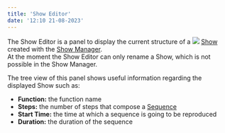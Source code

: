 ```yaml
---
title: 'Show Editor'
date: '12:10 21-08-2023'
---
```


The Show Editor is a panel to display the current structure of a ![](qrc:/show.png) [Show](/basics/glossary-and-concepts#show) created with the [Show Manager](/show-manager).  
At the moment the Show Editor can only rename a Show, which is not possible in the Show Manager.  
  
The tree view of this panel shows useful information regarding the displayed Show such as:

* **Function:** the function name
* **Steps:** the number of steps that compose a [Sequence](/basics/glossary-and-concepts#sequence)
* **Start Time:** the time at which a sequence is going to be reproduced
* **Duration:** the duration of the sequence